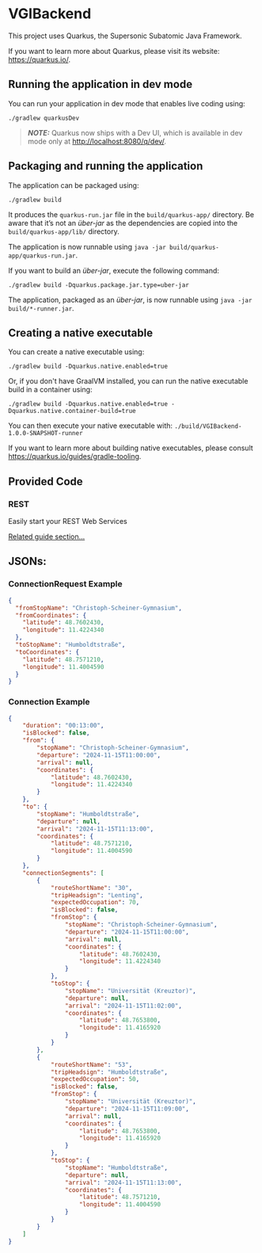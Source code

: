 # VGIBackend

This project uses Quarkus, the Supersonic Subatomic Java Framework.

If you want to learn more about Quarkus, please visit its website: <https://quarkus.io/>.

## Running the application in dev mode

You can run your application in dev mode that enables live coding using:

```shell script
./gradlew quarkusDev
```

> **_NOTE:_**  Quarkus now ships with a Dev UI, which is available in dev mode only at <http://localhost:8080/q/dev/>.

## Packaging and running the application

The application can be packaged using:

```shell script
./gradlew build
```

It produces the `quarkus-run.jar` file in the `build/quarkus-app/` directory.
Be aware that it’s not an _über-jar_ as the dependencies are copied into the `build/quarkus-app/lib/` directory.

The application is now runnable using `java -jar build/quarkus-app/quarkus-run.jar`.

If you want to build an _über-jar_, execute the following command:

```shell script
./gradlew build -Dquarkus.package.jar.type=uber-jar
```

The application, packaged as an _über-jar_, is now runnable using `java -jar build/*-runner.jar`.

## Creating a native executable

You can create a native executable using:

```shell script
./gradlew build -Dquarkus.native.enabled=true
```

Or, if you don't have GraalVM installed, you can run the native executable build in a container using:

```shell script
./gradlew build -Dquarkus.native.enabled=true -Dquarkus.native.container-build=true
```

You can then execute your native executable with: `./build/VGIBackend-1.0.0-SNAPSHOT-runner`

If you want to learn more about building native executables, please consult <https://quarkus.io/guides/gradle-tooling>.

## Provided Code

### REST

Easily start your REST Web Services

[Related guide section...](https://quarkus.io/guides/getting-started-reactive#reactive-jax-rs-resources)

## JSONs:

### ConnectionRequest Example
```json
{
  "fromStopName": "Christoph-Scheiner-Gymnasium",
  "fromCoordinates": {
    "latitude": 48.7602430,
    "longitude": 11.4224340
  },
  "toStopName": "Humboldtstraße",
  "toCoordinates": {
    "latitude": 48.7571210,
    "longitude": 11.4004590
  }
}
```

### Connection Example
```json
{
    "duration": "00:13:00",
    "isBlocked": false,
    "from": {
        "stopName": "Christoph-Scheiner-Gymnasium",
        "departure": "2024-11-15T11:00:00",
        "arrival": null,
        "coordinates": {
            "latitude": 48.7602430,
            "longitude": 11.4224340
        }
    },
    "to": {
        "stopName": "Humboldtstraße",
        "departure": null,
        "arrival": "2024-11-15T11:13:00",
        "coordinates": {
            "latitude": 48.7571210,
            "longitude": 11.4004590
        }
    },
    "connectionSegments": [
        {
            "routeShortName": "30",
            "tripHeadsign": "Lenting",
            "expectedOccupation": 70,
            "isBlocked": false,
            "fromStop": {
                "stopName": "Christoph-Scheiner-Gymnasium",
                "departure": "2024-11-15T11:00:00",
                "arrival": null,
                "coordinates": {
                    "latitude": 48.7602430,
                    "longitude": 11.4224340
                }
            },
            "toStop": {
                "stopName": "Universität (Kreuztor)",
                "departure": null,
                "arrival": "2024-11-15T11:02:00",
                "coordinates": {
                    "latitude": 48.7653800,
                    "longitude": 11.4165920
                }
            }
        },
        {
            "routeShortName": "53",
            "tripHeadsign": "Humboldtstraße",
            "expectedOccupation": 50,
            "isBlocked": false,
            "fromStop": {
                "stopName": "Universität (Kreuztor)",
                "departure": "2024-11-15T11:09:00",
                "arrival": null,
                "coordinates": {
                    "latitude": 48.7653800,
                    "longitude": 11.4165920
                }
            },
            "toStop": {
                "stopName": "Humboldtstraße",
                "departure": null,
                "arrival": "2024-11-15T11:13:00",
                "coordinates": {
                    "latitude": 48.7571210,
                    "longitude": 11.4004590
                }
            }
        }
    ]
}
```

